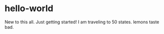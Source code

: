 # hello-world
New to this all. Just getting started!
I am traveling to 50 states.
lemons taste bad.
